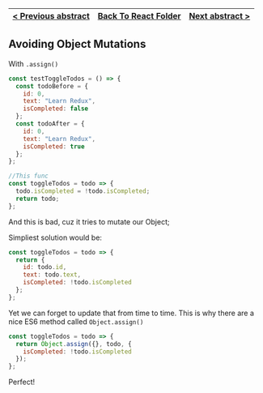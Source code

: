 | [< Previous abstract](6%20Avoiding%20Array%20Mutations.md) | [Back To React Folder](https://github.com/Betra/Course-Abstract/blob/master/Egghead/Dan%20Abramov%20-%20Redux/) | [Next abstract >](8%20Todo%20Reducer.md) |
| ---------------------------------------------------------- | --------------------------------------------------------------------------------------------------------------- | ---------------------------------------- |


## Avoiding Object Mutations

With `.assign()`

```js
const testToggleTodos = () => {
  const todoBefore = {
    id: 0,
    text: "Learn Redux",
    isCompleted: false
  };
  const todoAfter = {
    id: 0,
    text: "Learn Redux",
    isCompleted: true
  };
};

//This func
const toggleTodos = todo => {
  todo.isCompleted = !todo.isCompleted;
  return todo;
};
```

And this is bad, cuz it tries to mutate our Object;

Simpliest solution would be:

```js
const toggleTodos = todo => {
  return {
    id: todo.id,
    text: todo.text,
    isCompleted: !todo.isCompleted
  };
};
```

Yet we can forget to update that from time to time. This is why there are a nice ES6 method called `Object.assign()`

```js
const toggleTodos = todo => {
  return Object.assign({}, todo, {
    isCompleted: !todo.isCompleted
  });
};
```

Perfect!
